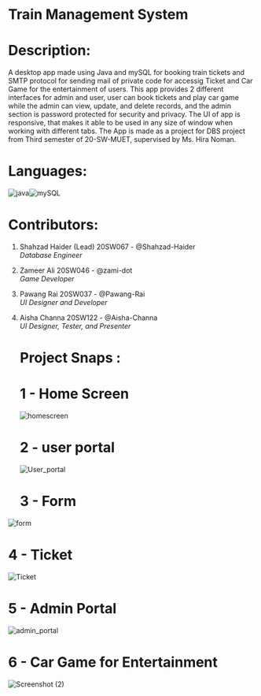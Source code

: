 # Train Management System

# Description:

A desktop app made using Java and mySQL for booking train tickets and SMTP protocol for sending mail of private code for accessig Ticket and Car Game for the entertainment of users. This app provides 2 different interfaces for admin and user, user can book tickets and play car game while the admin can view, update, and delete records, and the admin section is password protected for security and privacy. The UI of app is responsive, that makes it able to be used in any size of window when working with different tabs. The App is made as a project for DBS project from Third semester of 20-SW-MUET, supervised by Ms. Hira Noman.

# Languages:
<div style='display:flex'>
<img src='https://img.shields.io/badge/Java-ED8B00?style=for-the-badge&logo=java&logoColor=white' alt='java'>
<img src='https://img.shields.io/badge/MySQL-005C84?style=for-the-badge&logo=mysql&logoColor=white' alt='mySQL'>
</div>
<h1>Contributors:</h1>

1. Shahzad Haider (Lead)
   20SW067 - @Shahzad-Haider <br>
   <i>Database Engineer</i>
   
2. Zameer Ali
   20SW046 - @zami-dot <br>
   <i>Game Developer</i>
   
3. Pawang Rai
   20SW037 - @Pawang-Rai <br>
   <i>UI Designer and Developer</i>
   
4. Aisha Channa
   20SW122 - @Aisha-Channa <br>
   <i>UI Designer, Tester, and Presenter</i>
   
   # Project Snaps :
   # 1 - Home Screen
   ![homescreen](https://user-images.githubusercontent.com/92587193/163663272-c3f40e8d-9579-4215-b89d-ab35315b6ba0.PNG) 
   # 2 - user portal
   ![User_portal](https://user-images.githubusercontent.com/92587193/163663345-b070a7d9-268e-4ec4-8a2c-c8003d490341.PNG)
   # 3 - Form
   
![form](https://user-images.githubusercontent.com/92587193/163663361-3b1ccea8-cf9b-4fcb-8eb0-5cb72db7f8e0.PNG)
# 4 - Ticket
![Ticket](https://user-images.githubusercontent.com/92587193/163663391-3434db56-ac1e-4965-a481-000f96542921.PNG)
# 5 - Admin Portal
![admin_portal](https://user-images.githubusercontent.com/92587193/163663439-ebf8ff7e-a979-4541-a36f-37ea8b634ab0.PNG)
# 6 - Car Game for Entertainment 
![Screenshot (2)](https://user-images.githubusercontent.com/92587193/163663538-c6b375dd-abd0-48eb-bf1f-df2d15c76113.png)
